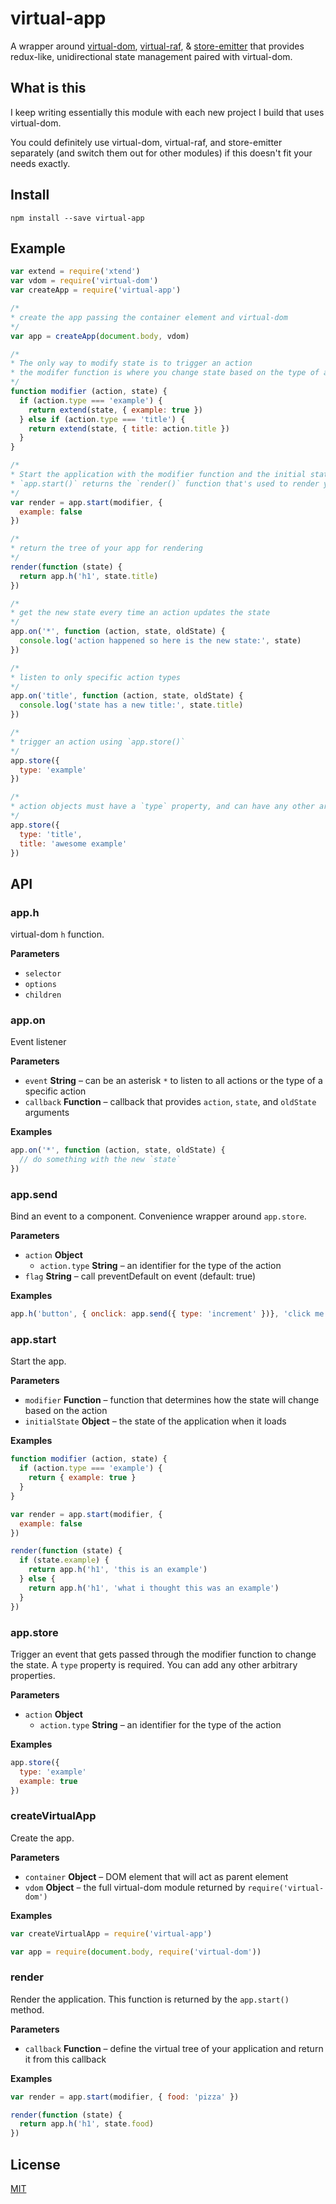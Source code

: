 # virtual-app

A wrapper around [virtual-dom](https://npmjs.com/virtual-dom), [virtual-raf](https://npmjs.com/virtual-raf), & [store-emitter](https://npmjs.com/store-emitter) that provides redux-like, unidirectional state management paired with virtual-dom.

## What is this

I keep writing essentially this module with each new project I build that uses virtual-dom.

You could definitely use virtual-dom, virtual-raf, and store-emitter separately (and switch them out for other modules) if this doesn't fit your needs exactly.

## Install

    npm install --save virtual-app

## Example

```js
var extend = require('xtend')
var vdom = require('virtual-dom')
var createApp = require('virtual-app')

/*
* create the app passing the container element and virtual-dom
*/
var app = createApp(document.body, vdom)

/*
* The only way to modify state is to trigger an action
* the modifer function is where you change state based on the type of an action
*/
function modifier (action, state) {
  if (action.type === 'example') {
    return extend(state, { example: true })
  } else if (action.type === 'title') {
    return extend(state, { title: action.title })
  }
}

/*
* Start the application with the modifier function and the initial state as args
* `app.start()` returns the `render()` function that's used to render your virtual tree
*/
var render = app.start(modifier, {
  example: false
})

/*
* return the tree of your app for rendering
*/
render(function (state) {
  return app.h('h1', state.title)
})

/*
* get the new state every time an action updates the state
*/
app.on('*', function (action, state, oldState) {
  console.log('action happened so here is the new state:', state)
})

/*
* listen to only specific action types
*/
app.on('title', function (action, state, oldState) {
  console.log('state has a new title:', state.title)
})

/*
* trigger an action using `app.store()`
*/
app.store({
  type: 'example'
})

/*
* action objects must have a `type` property, and can have any other arbitrary properties
*/
app.store({
  type: 'title',
  title: 'awesome example'
})
```

## API

### app.h

virtual-dom `h` function.

**Parameters**

-   `selector`  
-   `options`  
-   `children`  

### app.on

Event listener

**Parameters**

-   `event` **String** – can be an asterisk `*` to listen to all actions or the type of a specific action
-   `callback` **Function** – callback that provides `action`, `state`, and `oldState` arguments

**Examples**

```javascript
app.on('*', function (action, state, oldState) {
  // do something with the new `state`
})
```

### app.send

Bind an event to a component. Convenience wrapper around `app.store`.

**Parameters**

-   `action` **Object** 
    -   `action.type` **String** – an identifier for the type of the action
-   `flag` **String** – call preventDefault on event (default: true)

**Examples**

```javascript
app.h('button', { onclick: app.send({ type: 'increment' })}, 'click me')
```

### app.start

Start the app.

**Parameters**

-   `modifier` **Function** – function that determines how the state will change based on the action
-   `initialState` **Object** – the state of the application when it loads

**Examples**

```javascript
function modifier (action, state) {
  if (action.type === 'example') {
    return { example: true }
  }
}

var render = app.start(modifier, {
  example: false
})

render(function (state) {
  if (state.example) {
    return app.h('h1', 'this is an example')
  } else {
    return app.h('h1', 'what i thought this was an example')
  }
})
```

### app.store

Trigger an event that gets passed through the modifier function to change the state. A `type` property is required. You can add any other arbitrary properties.

**Parameters**

-   `action` **Object** 
    -   `action.type` **String** – an identifier for the type of the action

**Examples**

```javascript
app.store({
  type: 'example'
  example: true
})
```

### createVirtualApp

Create the app.

**Parameters**

-   `container` **Object** – DOM element that will act as parent element
-   `vdom` **Object** – the full virtual-dom module returned by `require('virtual-dom')`

**Examples**

```javascript
var createVirtualApp = require('virtual-app')

var app = require(document.body, require('virtual-dom'))
```

### render

Render the application. This function is returned by the `app.start()` method.

**Parameters**

-   `callback` **Function** – define the virtual tree of your application and return it from this callback

**Examples**

```javascript
var render = app.start(modifier, { food: 'pizza' })

render(function (state) {
  return app.h('h1', state.food)
})
```

## License

[MIT](LICENSE.md)
